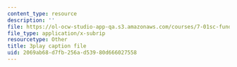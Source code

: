 ```yaml
---
content_type: resource
description: ''
file: https://ol-ocw-studio-app-qa.s3.amazonaws.com/courses/7-01sc-fundamentals-of-biology-fall-2011/2069ab68d7fb256ad53980d666027558_uBRdfsz_YB4.srt
file_type: application/x-subrip
resourcetype: Other
title: 3play caption file
uid: 2069ab68-d7fb-256a-d539-80d666027558
---
```


